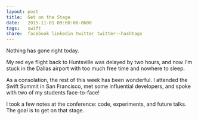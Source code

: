 ```yaml
---
layout: post
title:  Get on the Stage
date:   2015-11-01 09:00:00-0600
tags: 	swift
share:	facebook linkedin twitter twitter--hashtags
---
```


Nothing has gone right today.

My red eye flight back to Huntsville was delayed by two hours, and now I'm stuck in the Dallas airport with too much free time and nowhere to sleep.

As a consolation, the rest of this week has been wonderful. I attended the Swift Summit in San Francisco, met some influential developers, and spoke with two of my students face-to-face!

I took a few notes at the conference: code, experiments, and future talks. The goal is to get on that stage.